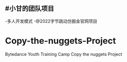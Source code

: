 #小甘的团队项目
---
-多人开发模式 
-@2022字节跳动仿掘金官网项目
# Copy-the-nuggets-Project
Bytedance Youth Training Camp Copy the nuggets Project
